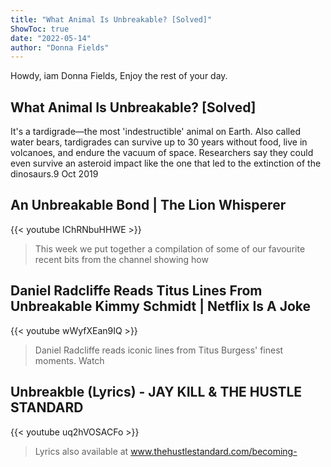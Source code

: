 ```yaml
---
title: "What Animal Is Unbreakable? [Solved]"
ShowToc: true 
date: "2022-05-14"
author: "Donna Fields" 
---
```


Howdy, iam Donna Fields, Enjoy the rest of your day.
## What Animal Is Unbreakable? [Solved]
It's a tardigrade—the most 'indestructible' animal on Earth. Also called water bears, tardigrades can survive up to 30 years without food, live in volcanoes, and endure the vacuum of space. Researchers say they could even survive an asteroid impact like the one that led to the extinction of the dinosaurs.9 Oct 2019

## An Unbreakable Bond | The Lion Whisperer
{{< youtube IChRNbuHHWE >}}
>This week we put together a compilation of some of our favourite recent bits from the channel showing how 

## Daniel Radcliffe Reads Titus Lines From Unbreakable Kimmy Schmidt | Netflix Is A Joke
{{< youtube wWyfXEan9IQ >}}
>Daniel Radcliffe reads iconic lines from Titus Burgess' finest moments. Watch 

## Unbreakble (Lyrics) - JAY KILL & THE HUSTLE STANDARD
{{< youtube uq2hVOSACFo >}}
>Lyrics also available at www.thehustlestandard.com/becoming-


